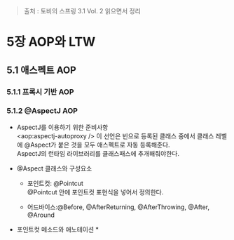 > 출처 : 토비의 스프링 3.1 Vol. 2 읽으면서 정리

# 5장 AOP와 LTW

## 5.1 애스펙트 AOP
### 5.1.1 프록시 기반 AOP
### 5.1.2 @AspectJ AOP
- AspectJ를 이용하기 위한 준비사항   
<aop:aspectj-autoproxy /&gt; 이 선언은 빈으로 등록된 클래스 중에서 클래스 레벨에 @Aspect가 붙은 것을 모두 애스펙트로 자동 등록해준다.   
AspectJ의 런타임 라이브러리를 클래스패스에 추개해줘야한다.

- @Aspect 클래스와 구성요소
    * 포인트컷: @Pointcut   
    @Pointcut 안에 포인트컷 표현식을 넣어서 정의한다. 
        
    * 어드바이스:@Before, @AfterReturning, @AfterThrowing, @After, @Around
    
- 포인트컷 메소드와 애노테이션
    *        
    